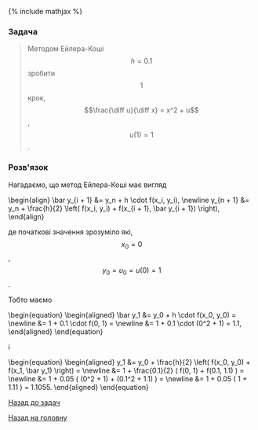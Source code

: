 {% include mathjax %}

### Задача

> Методом Ейлера-Коші $$h = 0.1$$ зробити $$1$$ крок, $$\frac{\diff u}{\diff x} = x^2 + u$$, $$u(1) = 1$$.

### Розв'язок

Нагадаємо, що метод Ейлера-Коші має вигляд 

\begin{align}
	\bar y_{i + 1} &= y_n + h \cdot f(x_i, y_i), \newline
	y_{n + 1} &= y_n + \frac{h}{2} \left( f(x_i, y_i) + f(x_{i + 1}, \bar y_{i + 1}) \right),
\end{align}

де початкові значення зрозуміло які, $$x_0 = 0$$, $$y_0 = u_0 = u(0) = 1$$.

Тобто маємо 

\begin{equation}
	\begin{aligned}
		\bar y_1 &= y_0 + h \cdot f(x_0, y_0) = \newline
		&= 1 + 0.1 \cdot f(0, 1) = \newline
		&= 1 + 0.1 \cdot (0^2 + 1) = 1.1,
	\end{aligned}
\end{equation}

і

\begin{equation}
	\begin{aligned}
		y_1 &= y_0 + \frac{h}{2} \left( f(x_0, y_0) + f(x_1, \bar y_1) \right) = \newline
		&= 1 + \frac{0.1}{2} ( f(0, 1) + f(0.1, 1.1) ) = \newline
		&= 1 + 0.05 ( (0^2 + 1) + (0.1^2 + 1.1) ) = \newline
		&= 1 + 0.05 ( 1 + 1.11 ) = 1.1055.
	\end{aligned}
\end{equation}

[Назад до задач](README.md)

[Назад на головну](../README.md)
